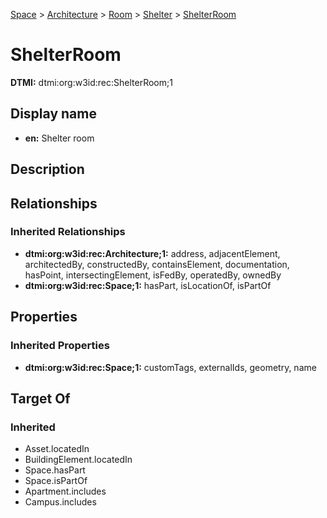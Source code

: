 [Space](../../../Space.md) > [Architecture](../../Architecture.md) > [Room](../Room.md) > [Shelter](Shelter.md) > [ShelterRoom](.)
# ShelterRoom
**DTMI:** dtmi:org:w3id:rec:ShelterRoom;1
## Display name
- **en:** Shelter room
## Description
## Relationships
### Inherited Relationships
* **dtmi:org:w3id:rec:Architecture;1:** address, adjacentElement, architectedBy, constructedBy, containsElement, documentation, hasPoint, intersectingElement, isFedBy, operatedBy, ownedBy
* **dtmi:org:w3id:rec:Space;1:** hasPart, isLocationOf, isPartOf
## Properties
### Inherited Properties
* **dtmi:org:w3id:rec:Space;1:** customTags, externalIds, geometry, name
## Target Of
### Inherited
* Asset.locatedIn
* BuildingElement.locatedIn
* Space.hasPart
* Space.isPartOf
* Apartment.includes
* Campus.includes
